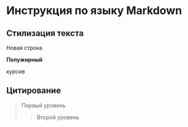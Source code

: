 # Инструкция по языку Markdown

## Стилизация текста

Новая строка

**Полужирный**

_курсив_

## Цитирование
> Первый уровень
>> Второй уровень

